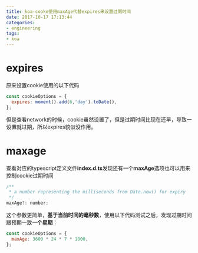 ```yaml
---
title: koa-cooke使用maxAge代替expires来设置过期时间
date: 2017-10-17 17:13:44
categories:
- engineering
tags:
- koa
---
```

# expires
原来设置cookie使用的以下代码

```javascript
const cookieOptions = {
  expires: moment().add(6,'day').toDate(),
};
```

但是查看network的时候，cookie虽然设置了，但是过期时间比现在还早，导致一设置就过期，所以expires貌似没作用。

# maxage
查看对应的typescript定义文件**index.d.ts**发现还有一个**maxAge**选项也可以用来控制cookie过期时间
```javascript
/**
 * a number representing the milliseconds from Date.now() for expiry
 */
maxAge?: number;
```

这个参数更简单，**基于当前时间的毫秒数**，使用以下代码测试之后，发现过期时间跟预期一致**一个星期**：

```javascript
const cookieOptions = {
  maxAge: 3600 * 24 * 7 * 1000,
};
```